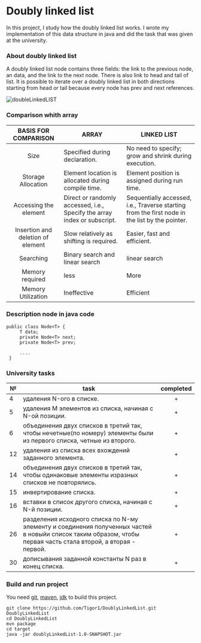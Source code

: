 # Doubly linked list

In this project, I study how the doubly linked list works. I wrote my implementation of this data structure in java
and did the task that was given at the university.

### About doubly linked list

A doubly linked list node contains three fields: the link to the previous node, an data, and the link to the next node.
There is also link to head and tail of list. It is possible to iterate over a doubly linked list in both directions starting from head or tail because every node has prev and next references.

![doubleLinkedLIST](https://cdn.softwaretestinghelp.com/wp-content/qa/uploads/2019/06/A-basic-layout-of-the-doubly-linked-list.png)


### Comparison whith array

| BASIS FOR COMPARISON |  ARRAY |  LINKED LIST |
|:----------------------:|--------|--------------|
|Size|	Specified during declaration.|	No need to specify; grow and shrink during execution.|
|Storage Allocation|	Element location is allocated during compile time.|	Element position is assigned during run time.|
|Accessing the element|	Direct or randomly accessed, i.e., Specify the array index or subscript.|	Sequentially accessed, i.e., Traverse starting from the first node in the list by the pointer.|
|Insertion and deletion of element|	Slow relatively as shifting is required.|	Easier, fast and efficient.|
|Searching|	Binary search and linear search|	linear search|
|Memory required|	less|	More|
|Memory Utilization|	Ineffective|	Efficient|

### Description node in java code

```
public class Node<T> {
     T data;
     private Node<T> next;
     private Node<T> prev;
 
     ....
 }
``` 

### University tasks

| № | task | completed |
|---|------|:-----------:|
| 4 |  удаления N-ого в списке.   |+|
| 5 |  удаления M элементов из списка, начиная с N-ой позиции.   |+|
| 6 |  объединения двух списков в третий так, чтобы нечетные(по номеру) элементы были из первого списка, четные из второго.   |+|
| 12 |  удаления из списка всех вхождений заданного элемента.   |+|
| 14 |  объединения двух списков в третий так, чтобы одинаковые элементы изразных списков не повторялись.   |+|
| 15 |  инвертирование списка.   |+|
| 16 |  вставки в список другого списка, начиная с N-й позиции.   |+|
| 26 |  разделения исходного списка по N-му элементу и соединения полученных частей в новыйи список таким образом, чтобы первая часть стала второй, а вторая - первой.   |+|
| 30 |  дописывания заданной константы N раз в конец списка. |+|

### Build and run project

You need [git](https://git-scm.com/), [maven](https://maven.apache.org/index.html), [jdk](https://www.oracle.com/java/technologies/javase-jdk11-downloads.html) to build this project.

```
git clone https://github.com/Tigor1/DoublyLinkedList.git DoublyLinkedList
cd DoublyLinkedList
mvn package
cd target
java -jar doublyLinkedList-1.0-SNAPSHOT.jar
```


